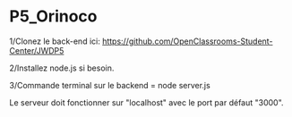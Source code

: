 # P5_Orinoco
1/Clonez le back-end ici: https://github.com/OpenClassrooms-Student-Center/JWDP5

2/Installez node.js si besoin.

3/Commande terminal sur le backend = node server.js

Le serveur doit fonctionner sur "localhost" avec le port par défaut "3000".
